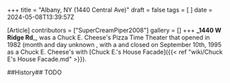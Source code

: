 +++
title = "Albany, NY (1440 Central Ave)"
draft = false
tags = [ ]
date = 2024-05-08T13:39:57Z

[Article]
contributors = ["SuperCreamPiper2008"]
gallery = []
+++
**_1440 W Ridge Rd**_, was a Chuck E. Cheese's Pizza Time Theater that opened in 1982 (month and day unknown , with a  and closed on September 10th, 1995 as a Chuck E. Cheese's with [Chuck E.'s House Facade]({{< ref "wiki/Chuck E's House Facade.md" >}}).

##History##
TODO
